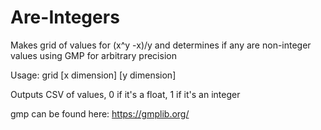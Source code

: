 # Are-Integers
Makes grid of values for (x^y -x)/y and determines if any are non-integer values using GMP for arbitrary precision

Usage: grid [x dimension] [y dimension]

Outputs CSV of values, 0 if it's a float, 1 if it's an integer



gmp can be found here: https://gmplib.org/
